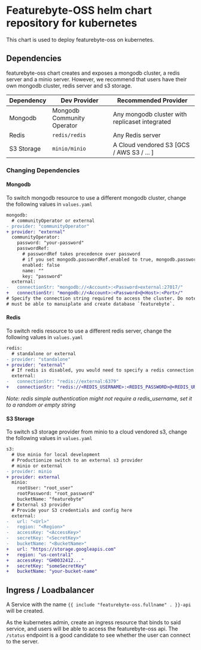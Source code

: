 # Featurebyte-OSS helm chart repository for kubernetes

This chart is used to deploy featurebyte-oss on kubernetes.

## Dependencies

featurebyte-oss chart creates and exposes a mongodb cluster, a redis server and a minio server.
However, we recommend that users have their own mongodb cluster, redis server and s3 storage.

| Dependency | Dev Provider               | Recommended Provider                           |
|------------|----------------------------|------------------------------------------------|
| Mongodb    | Mongodb Community Operator | Any mongodb cluster with replicaset integrated |
| Redis      | `redis/redis`              | Any Redis server                               |
| S3 Storage | `minio/minio`              | A Cloud vendored S3 [GCS / AWS S3 / ... ]      |

### Changing Dependencies

#### Mongodb

To switch mongodb resource to use a different mongodb cluster, change the following values in `values.yaml`

```diff
mongodb:
  # communityOperator or external
- provider: "communityOperator"
+ provider: "external"
  communityOperator:
    password: "your-password"
    passwordRef:
      # passwordRef takes precedence over password
      # if you set mongodb.passwordRef.enabled to true, mongodb.password will be IGNORED
      enabled: false
      name: ""
      key: "password"
  external:
-   connectionStr: "mongodb://<Account>:<Password>external:27017/"
+   connectionStr: "mongodb://<Account>:<Password>@<Host>:<Port>/"
# Specify the connection string required to access the cluster. Do note that the mongodb account
# must be able to manuiplate and create database `featurebyte`.
```

#### Redis

To switch redis resource to use a different redis server, change the following values in `values.yaml`

```diff
redis:
  # standalone or external
- provider: "standalone"
+ provider: "external"
  # If redis is disabled, you would need to specify a redis connection str to connect
  external:
-   connectionStr: "redis://external:6379"
+   connectionStr: "redis://<REDIS_USERNAME>:<REDIS_PASSWORD>@<REDIS_URL>:<REDIS_PORT>"
```

<i>Note: redis simple authentication might not require a redis_username, set it to a random or empty string</i>

#### S3 Storage

To switch s3 storage provider from minio to a cloud vendored s3, change the following values in `values.yaml`

```diff
s3:
  # Use minio for local development
  # Productionize switch to an external s3 provider
  # minio or external
- provider: minio
+ provider: external
  minio:
    rootUser: "root_user"
    rootPassword: "root_password"
    bucketName: "featurebyte"
  # External s3 provider
  # Provide your S3 credentials and config here
  external:
-   url: "<Url>"
-   region: "<Region>"
-   accessKey: "<AccessKey>"
-   secretKey: "<SecretKey>"
-   bucketName: "<BucketName>"
+   url: "https://storage.googleapis.com"
+   region: "us-central1"
+   accessKey: "GH0032412..."
+   secretKey: "someSecretKey"
+   bucketName: "your-bucket-name"
```

## Ingress / Loadbalancer

A Service with the name `{{ include "featurebyte-oss.fullname" . }}-api` will be created.

As the kubernetes admin, create an ingress resource that binds to said service, and users will be able to access the featurebyte-oss api. The `/status` endpoint is a  good candidate to see whether the user can connect to the server.
